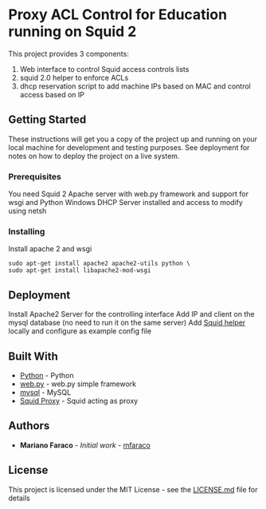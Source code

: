 # Proxy ACL Control for Education running on Squid 2

This project provides 3 components:

1. Web interface to control Squid access controls lists
2. squid 2.0 helper to enforce ACLs
3. dhcp reservation script to add machine IPs based on MAC and control access based on IP

## Getting Started

These instructions will get you a copy of the project up and running on your local machine for development and testing purposes. See deployment for notes on how to deploy the project on a live system.

### Prerequisites

You need Squid 2
Apache server with web.py framework and support for wsgi and Python
Windows DHCP Server installed and access to modify using netsh

### Installing

Install apache 2 and wsgi

```
sudo apt-get install apache2 apache2-utils python \
sudo apt-get install libapache2-mod-wsgi
```

## Deployment

Install Apache2 Server for the controlling interface
Add IP and client on the mysql database (no need to run it on the same server)
Add [Squid helper](https://wiki.squid-cache.org/Features/AddonHelpers) locally and configure as example config file

## Built With

* [Python](http://python.org/) - Python
* [web.py](http://webpy.org/) - web.py simple framework
* [mysql](https://mysql.com/) - MySQL
* [Squid Proxy](http://squid-cache.org/) - Squid acting as proxy

## Authors

* **Mariano Faraco** - *Initial work* - [mfaraco](https://github.com/mfaraco)

## License

This project is licensed under the MIT License - see the [LICENSE.md](LICENSE.md) file for details
